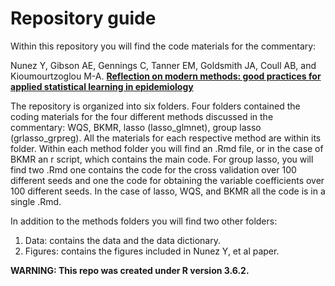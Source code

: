 

# Repository guide
Within this repository you will find the code materials for the commentary:

Nunez Y, Gibson AE, Gennings C, Tanner EM, Goldsmith JA, Coull AB, and Kioumourtzoglou M-A. [__Reflection on modern methods: good practices for applied statistical learning in epidemiology__](https://academic.oup.com/ije/article/50/2/685/6072574)


The repository is organized into six folders. Four folders contained the coding materials for the four different methods discussed in the commentary: WQS, BKMR, lasso (lasso_glmnet), group lasso (grlasso_grpreg). All the materials for each respective method are within its folder. Within each method folder you will find an .Rmd file, or in the case of BKMR an r script, which contains the main code. For group lasso, you will find two .Rmd one contains the code for the cross validation over 100 different seeds and one the code for obtaining the variable coefficients over 100 different seeds. In the case of lasso, WQS, and BKMR all the code is in a single .Rmd. 

In addition to the methods folders you will find two other folders: 

1) Data: contains the data and the data dictionary.
2) Figures: contains the figures included in Nunez Y, et al paper.


**WARNING: This repo was created under R version 3.6.2.**
